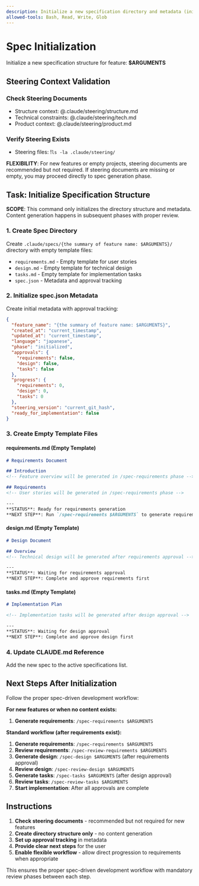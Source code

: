 ```yaml
---
description: Initialize a new specification directory and metadata (initialization only)
allowed-tools: Bash, Read, Write, Glob
---
```


# Spec Initialization

Initialize a new specification structure for feature: **$ARGUMENTS**

## Steering Context Validation

### Check Steering Documents
- Structure context: @.claude/steering/structure.md
- Technical constraints: @.claude/steering/tech.md  
- Product context: @.claude/steering/product.md

### Verify Steering Exists
- Steering files: !`ls -la .claude/steering/`

**FLEXIBILITY**: For new features or empty projects, steering documents are recommended but not required. If steering documents are missing or empty, you may proceed directly to spec generation phase.

## Task: Initialize Specification Structure

**SCOPE**: This command only initializes the directory structure and metadata. Content generation happens in subsequent phases with proper review.

### 1. Create Spec Directory
Create `.claude/specs/{the summary of feature name: $ARGUMENTS}/` directory with empty template files:
- `requirements.md` - Empty template for user stories
- `design.md` - Empty template for technical design  
- `tasks.md` - Empty template for implementation tasks
- `spec.json` - Metadata and approval tracking

### 2. Initialize spec.json Metadata
Create initial metadata with approval tracking:
```json
{
  "feature_name": "{the summary of feature name: $ARGUMENTS}",
  "created_at": "current_timestamp",
  "updated_at": "current_timestamp",
  "language": "japanese",
  "phase": "initialized",
  "approvals": {
    "requirements": false,
    "design": false,
    "tasks": false
  },
  "progress": {
    "requirements": 0,
    "design": 0,
    "tasks": 0
  },
  "steering_version": "current_git_hash",
  "ready_for_implementation": false
}
```

### 3. Create Empty Template Files

#### requirements.md (Empty Template)
```markdown
# Requirements Document

## Introduction
<!-- Feature overview will be generated in /spec-requirements phase -->

## Requirements
<!-- User stories will be generated in /spec-requirements phase -->

---
**STATUS**: Ready for requirements generation
**NEXT STEP**: Run `/spec-requirements $ARGUMENTS` to generate requirements
```

#### design.md (Empty Template)
```markdown
# Design Document

## Overview
<!-- Technical design will be generated after requirements approval -->

---
**STATUS**: Waiting for requirements approval
**NEXT STEP**: Complete and approve requirements first
```

#### tasks.md (Empty Template)
```markdown
# Implementation Plan

<!-- Implementation tasks will be generated after design approval -->

---
**STATUS**: Waiting for design approval  
**NEXT STEP**: Complete and approve design first
```

### 4. Update CLAUDE.md Reference
Add the new spec to the active specifications list.

## Next Steps After Initialization

Follow the proper spec-driven development workflow:

**For new features or when no content exists:**
1. **Generate requirements**: `/spec-requirements $ARGUMENTS`

**Standard workflow (after requirements exist):**
1. **Generate requirements**: `/spec-requirements $ARGUMENTS`
2. **Review requirements**: `/spec-review-requirements $ARGUMENTS`
3. **Generate design**: `/spec-design $ARGUMENTS` (after requirements approval)
4. **Review design**: `/spec-review-design $ARGUMENTS`
5. **Generate tasks**: `/spec-tasks $ARGUMENTS` (after design approval)
6. **Review tasks**: `/spec-review-tasks $ARGUMENTS`
7. **Start implementation**: After all approvals are complete

## Instructions

1. **Check steering documents** - recommended but not required for new features
2. **Create directory structure only** - no content generation
3. **Set up approval tracking** in metadata
4. **Provide clear next steps** for the user
5. **Enable flexible workflow** - allow direct progression to requirements when appropriate

This ensures the proper spec-driven development workflow with mandatory review phases between each step.